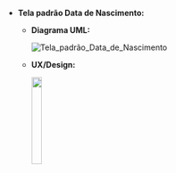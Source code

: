 - **Tela padrão Data de Nascimento:**
    - **Diagrama UML:**

      ![Tela_padrão_Data_de_Nascimento](https://github.com/PetJournal/petjournal.android/assets/63371272/11d0a224-dff9-4a35-b0eb-6453697f2a41)

    - **UX/Design:**

        <img src="https://github.com/PetJournal/petjournal.android/assets/63371272/82c974c1-c365-42c7-a32a-10939843c4d2" width="20.0%">